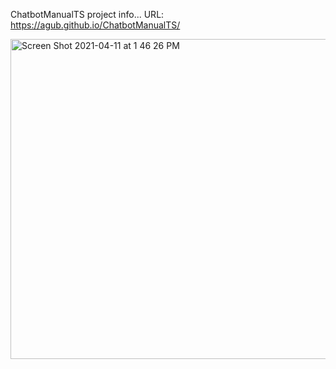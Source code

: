 ChatbotManualTS project info...
URL: https://agub.github.io/ChatbotManualTS/

<img width="512" alt="Screen Shot 2021-04-11 at 1 46 26 PM" src="https://user-images.githubusercontent.com/64461352/114292833-6ac17000-9acc-11eb-98de-edc8421f3191.png">



